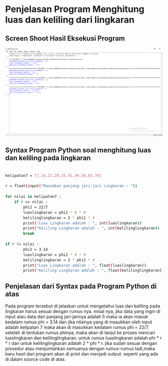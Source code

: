 # Penjelasan Program Menghitung luas dan keliling dari lingkaran

## Screen Shoot Hasil Eksekusi Program
![Gambar Output Program](ssprogram.png) <br>

### <h2> Syntax Program Python soal menghitung luas dan keliling pada lingkaran
```sh

kelipatan7 = [7,14,21,28,35,42,49,56,63,70]

r = float(input("Masukkan panjang jari-jari Lingkaran : "))

for nilai in kelipatan7 : 
    if r == nilai : 
        phi1 = 22/7 
        luaslingkaran = phi1 * r * r 
        kelilinglingkaran = 2 * phi1 * r 
        print("Luas Lingkaran adalah : ", int(luaslingkaran)) 
        print("Keliling Lingkaran adalah : ", int(kelilinglingkaran)) 
        break 

if r != nilai : 
        phi2 = 3.14 
        luaslingkaran = phi2 * r * r 
        kelilinglingkaran = 2 * phi2 * r 
        print("Luas Lingkaran adalah : ", float(luaslingkaran)) 
        print("Keliling Lingkaran adalah : ", float(kelilinglingkaran)) 


```

#### <h2> Penjelasan dari Syntax pada Program Python di atas
Pada program tersebut di jelaskan untuk mengetahui luas dan keliling pada lingkaran harus sesuai dengan rumus nya. misal nya, jika data yang ingin di input atau data dari panjang
jari-jarinya adalah 5 maka ia akan masuk kedalam rumus phi = 3.14 dan jika nilainya yang di masukkan oleh input adalah kelipatan 7 maka akan di masukkan kedalam rumus phi = 22/7.
setelah di tentukan rumus phinya, maka akan di lanjut ke proses mencari luaslingkaran dan kelilinglingkaran. untuk rumus luaslingkaran adalah phi * r * r dan untuk kelilinglingkaran
adalah 2 * phi * r. jika sudah sesuai dengan prosedur atau menjumlahkan semuanya dengan rumus-rumus tadi,maka baru hasil dari program akan di print dan menjadi output. seperti yang
ada di dalam source code di atas.
